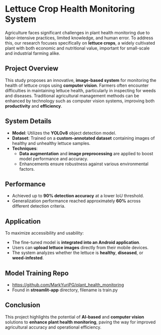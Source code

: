 # Lettuce Crop Health Monitoring System

Agriculture faces significant challenges in plant health monitoring due to labor-intensive practices, limited knowledge, and human error. To address this, our research focuses specifically on **lettuce crops**, a widely cultivated plant with both economic and nutritional value, important for small-scale and industrial farming alike.

## Project Overview

This study proposes an innovative, **image-based system** for monitoring the health of lettuce crops using **computer vision**. Farmers often encounter difficulties in maintaining lettuce health, particularly in inspecting for weeds and diseases. Traditional agricultural management methods can be enhanced by technology such as computer vision systems, improving both **productivity** and **efficiency**.

## System Details

- **Model**: Utilizes the **YOLOv8** object detection model.
- **Dataset**: Trained on a **custom-annotated dataset** containing images of healthy and unhealthy lettuce samples.
- **Techniques**: 
  - **Data augmentation** and **image preprocessing** are applied to boost model performance and accuracy.
  - Enhancements ensure robustness against various environmental factors.

## Performance

- Achieved up to **90% detection accuracy** at a lower IoU threshold.
- Generalization performance reached approximately **60%** across different detection criteria.

## Application

To maximize accessibility and usability:
- The fine-tuned model is **integrated into an Android application**.
- Users can **upload lettuce images** directly from their mobile devices.
- The system analyzes whether the lettuce is **healthy**, **diseased**, or **weed-infested**.

## Model Training Repo
- <https://github.com/MarkYuriPG/plant_health_monitoring>
- Found in **streamlit-app** directory, filename is train.py

## Conclusion

This project highlights the potential of **AI-based** and **computer vision** solutions to **enhance plant health monitoring**, paving the way for improved agricultural accuracy and operational efficiency.
